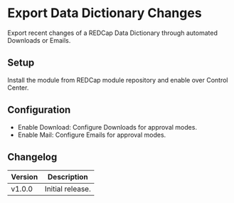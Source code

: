 # Export Data Dictionary Changes
Export recent changes of a REDCap Data Dictionary through automated Downloads or Emails.

## Setup

Install the module from REDCap module repository and enable over Control Center.

## Configuration

- Enable Download: Configure Downloads for approval modes.
- Enable Mail: Configure Emails for approval modes.

## Changelog

Version | Description
------- | --------------------
v1.0.0  | Initial release.
